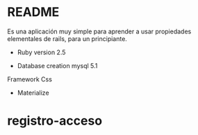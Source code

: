 # README
Es una aplicación muy simple para aprender a usar propiedades elementales  de rails, para un principiante.


* Ruby version 2.5

* Database creation mysql 5.1

Framework Css
* Materialize 

# registro-acceso
